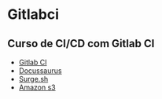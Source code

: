 # Gitlabci

## Curso de CI/CD com Gitlab CI

* [Gitlab CI](https://docs.gitlab.com/ee/ci/yaml/)
* [Docussaurus](https://docusaurus.io/)
* [Surge.sh](https://surge.sh/)
* [Amazon s3](https://aws.amazon.com/pt/s3/)
